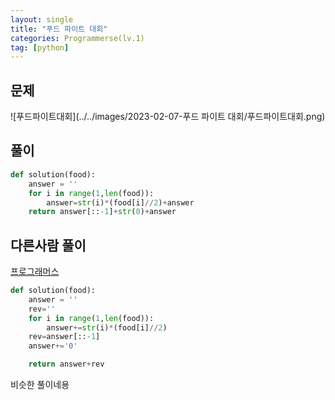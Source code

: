 ```yaml
---
layout: single
title: "푸드 파이트 대회"
categories: Programmerse(lv.1)
tag: [python]
---
```


## 문제

![푸드파이트대회](../../images/2023-02-07-푸드 파이트 대회/푸드파이트대회.png)

## 풀이

```python
def solution(food):
    answer = ''
    for i in range(1,len(food)):
        answer=str(i)*(food[i]//2)+answer
    return answer[::-1]+str(0)+answer
```





## 다른사람 풀이

<a  href="https://school.programmers.co.kr/learn/courses/30/lessons/134240/solution_groups?language=python3">프로그래머스</a>

```python
def solution(food):
    answer = ''
    rev=''
    for i in range(1,len(food)):
        answer+=str(i)*(food[i]//2)
    rev=answer[::-1]
    answer+='0'

    return answer+rev
```

비슷한 풀이네용 
